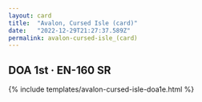 ```yaml
---
layout: card
title:  "Avalon, Cursed Isle (card)"
date:   "2022-12-29T21:27:37.589Z"
permalink: avalon-cursed-isle_(card)
---
```


## DOA 1st &middot; EN-160 SR

{% include templates/avalon-cursed-isle-doa1e.html %}
